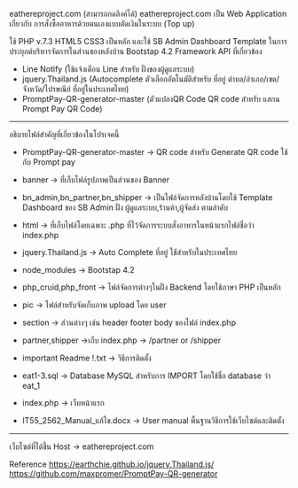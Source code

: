 eathereproject.com (สามารถกดลิงค์ได้)
 eathereproject.com เป็น Web Application เกี่ยวกับ การสั่งซื้ออาหารด้วยตนเองแบบตัดเงินในระบบ (Top up)
 
 ใช้ PHP v.7.3 HTML5 CSS3 เป็นหลัก และใช้ SB Admin Dashboard Template ในการประยุกต์บริหารจัดการในส่วนของหลังบ้าน
 Bootstap 4.2 Framework
 API ที่เกี่ยวข้อง
  - Line Notify (ใช้แจ้งเตือน Line สำหรับ ฝั่งของผู้ดูแลระบบ)
  - jquery.Thailand.js (Autocomplete ตัวเลือกอัตโนมัติสำหรับ ที่อยู่ ตำบล/อำเภอ/เขต/จังหวัด/ไปรษณีย์ ที่อยู่ในประเทศไทย)
  - PromptPay-QR-generator-master (ตัวแปลงQR Code QR code สำหรับ แสกน Prompt Pay QR Code)
------------------------------------------------------------------------------------------------------------------------
อธิบายไฟล์สำคัญที่เกี่ยวข้องในโปรเจคนี้
 - PromptPay-QR-generator-master -> QR code สำหรับ Generate QR code ใช้กับ Prompt pay
 - banner -> ที่เก็บไฟล์รูปภาพเป็นส่วนของ Banner
 - bn_admin,bn_partner,bn_shipper -> เป็นไฟล์จัดการหลังบ้านโดยใช้ Template Dashboard ของ SB Admin ฝั่ง ผู้ดูแลระบบ,ร้านค้า,ผู้จัดส่ง ตามลำดับ
- html -> ที่เก็บไฟล์โดยเฉพาะ .php ที่ไว้จัดการระบบสั่งอาหารในหน้าแรกไฟล์ชื่อว่า index.php
 - jquery.Thailand.js -> Auto Complete ที่อยู่ ใช่้สำหรับในประเทศไทย
 - node_modules -> Bootstap 4.2
 - php_cruid,php_front -> ไฟล์จัดการต่างๆในฝั่ง Backend โดยใช้ภาษา PHP เป็นหลัก
 - pic -> ไฟล์สำหรับจัดเก็บภาพ upload โดย user 
 - section -> ส่วนต่างๆ เช่น header footer body ของไฟล์ index.php
 - partner,shipper ->เก็บ index.php -> /partner or /shipper
 - important Readme !.txt -> วิธีการติดตั้ง 

 - eat1-3.sql -> Database MySQL สำหรับการ IMPORT โดยใช้ชื่อ database ว่า eat_1
 - index.php -> เว็บหน้าแรก
 - IT55_2562_Manual_แก้ไข.docx -> User manual พื้นฐานวิธีการใช้เว็บไซต์และติดตั้ง
 ------------------------------------------------------------------------------------------------------------------------

 เว็บไซต์ที่ได้ขึ้น Host -> eathereproject.com
 
 Reference
 https://earthchie.github.io/jquery.Thailand.js/
 https://github.com/maxpromer/PromptPay-QR-generator
